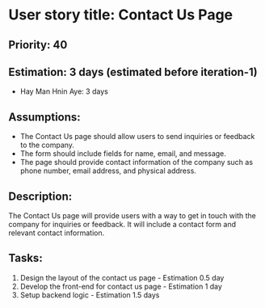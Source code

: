 # User story title: Contact Us Page

## Priority: 40 

## Estimation: 3 days (estimated before iteration-1) 
- Hay Man Hnin Aye: 3 days 

## Assumptions:
- The Contact Us page should allow users to send inquiries or feedback to the company.
- The form should include fields for name, email, and message.
- The page should provide contact information of the company such as phone number, email address, and physical address. 

## Description:
The Contact Us page will provide users with a way to get in touch with the company for inquiries or feedback. It will include a contact form and relevant contact information.

## Tasks:
1. Design the layout of the contact us page - Estimation 0.5 day
2. Develop the front-end for contact us page - Estimation 1 day
3. Setup backend logic - Estimation 1.5 days

